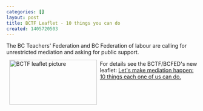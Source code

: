 ```yaml
---
categories: []
layout: post
title: BCTF Leaflet - 10 things you can do
created: 1405720503
---
```

<p>The BC Teachers&#39; Federation and BC Federation of labour are calling for unrestricted mediation and asking for public support. <a href="http://www.bctf.ca/" target="_blank"><img alt="BCTF leaflet picture" src="http://www.bctf.ca/uploadedImages/Public/features/mediation.jpg" style="width: 231px; height: 119px; float: left; margin: 12px 8px; border-width: 0px; border-style: solid;" /></a></p>
<p>For details see the BCTF/BCFED&#39;s new leaflet: <a href="http://www.bctf.ca/uploadedFiles/Public/2014_make_mediation_happen.pdf" target="_blank">Let&#39;s make mediation happen: 10 things each one of us can do.</a></p>
